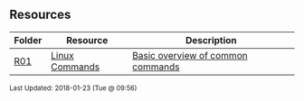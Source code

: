 ## Resources
| Folder | Resource | Description|
 | ------------|------------|------------|
 | [R01](./R01) | [ Linux Commands ](./R01) | [ Basic overview of common commands](./R01) |

<sup>Last Updated: 2018-01-23 (Tue @ 09:56)</sup>